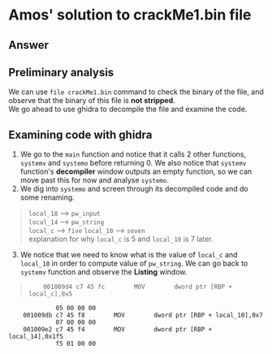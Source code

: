 # Amos' solution to crackMe1.bin file  

## Answer  

## Preliminary analysis  
We can use `file crackMe1.bin` command to check the binary of the file, and observe that the binary of this file is **not stripped**.  
We go ahead to use ghidra to decompile the file and examine the code.  

## Examining code with ghidra

1. We go to the `main` function and notice that it calls 2 other functions, `systemv` and `systemo` before returning 0. We also notice that `systemv` function's **decompiler** window outputs an empty function, so we can move past this for now and analyse `systemo`.  
2. We dig into `systemo` and screen through its decompiled code and do some renaming.  
> `local_18` --> `pw_input`  
> `local_14` --> `pw_string`  
> `local_c` --> `five`
> `local_10` --> `seven`  
> explanation for why `local_c` is 5 and `local_10` is 7 later.

3. We notice that we need to know what is the value of `local_c` and `local_10` in order to compute value of `pw_string`. We can go back to `systemv` function and observe the **Listing** window.
>         001009d4 c7 45 fc        MOV        dword ptr [RBP + local_c],0x5
                 05 00 00 00
        001009db c7 45 f8        MOV        dword ptr [RBP + local_10],0x7
                 07 00 00 00
        001009e2 c7 45 f4        MOV        dword ptr [RBP + local_14],0x1f5
                 f5 01 00 00

